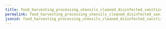 ```yaml
---
title: food_harvesting_processing_utensils_cleaned_disinfected_sanitized_maintained_and_protected_from_contamination
permalink: food_harvesting_processing_utensils_cleaned_disinfected_sanitized_maintained_and_protected_from_contamination.html
jsonid: food_harvesting_processing_utensils_cleaned_disinfected_sanitized_maintained_and_protected_from_contamination
---
```

